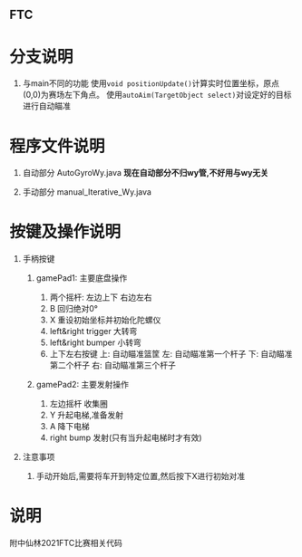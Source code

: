 FTC
---
# 分支说明
1. 与main不同的功能
    使用`void positionUpdate()`计算实时位置坐标，原点(0,0)为赛场左下角点。
    使用`autoAim(TargetObject select)`对设定好的目标进行自动瞄准


# 程序文件说明
1. 自动部分
    AutoGyroWy.java
    **现在自动部分不归wy管,不好用与wy无关**

2. 手动部分
    manual_Iterative_Wy.java

# 按键及操作说明
1. 手柄按键
    1. gamePad1: 主要底盘操作
        1. 两个摇杆: 
            左边上下
            右边左右
        2. B
            回归绝对0°
        3. X
            重设初始坐标并初始化陀螺仪
        4. left&right trigger
            大转弯
        5. left&right bumper
            小转弯
        6. 上下左右按键
            上: 自动瞄准篮筐
            左: 自动瞄准第一个杆子
            下: 自动瞄准第二个杆子
            右: 自动瞄准第三个杆子

    2. gamePad2: 主要发射操作
        1. 左边摇杆
            收集圈
        2. Y
            升起电梯,准备发射
        3. A
            降下电梯
        4. right bump
            发射(只有当升起电梯时才有效)

2. 注意事项
    1. 手动开始后,需要将车开到特定位置,然后按下X进行初始对准

# 说明
附中仙林2021FTC比赛相关代码
